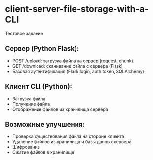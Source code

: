 # client-server-file-storage-with-a-CLI

Тестовое задание

## Сервер (Python Flask):

- POST /upload: загрузка файла на сервер (request, chunk)
- GET /download: скачивание файла с сервера (Flask)
- Базовая аутентификация (Flask login, auth token, SQLAlchemy)

## Клиент CLI (Python):
- Загрузка файла
- Получение файла
- Отображение файлов из хранилища сервера

## Возможные улучшения:
- Проверка существования файла на стороне клиента
- Удаление файлов из хранилища и базы данных сервера
- Шифрование
- Сжатие файлов в хранилище
